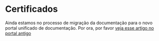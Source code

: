 ﻿# Certificados

Ainda estamos no processo de migração da documentação para o novo portal unificado de documentação. Por ora, por favor
[veja esse artigo no portal antigo](http://pki.lacunasoftware.com/Help/html/f45fc93f-0aff-4e2a-bb9a-7bb255710fd8.htm)
